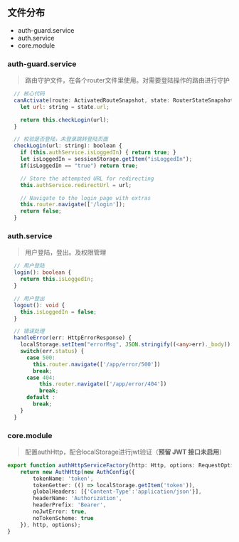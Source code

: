 ## 文件分布
* auth-guard.service
* auth.service
* core.module

### auth-guard.service
> 路由守护文件，在各个router文件里使用。对需要登陆操作的路由进行守护    

```js
  // 核心代码
  canActivate(route: ActivatedRouteSnapshot, state: RouterStateSnapshot): boolean {
    let url: string = state.url;

    return this.checkLogin(url);
  }

  // 校验是否登陆，未登录跳转登陆页面
  checkLogin(url: string): boolean {
    if (this.authService.isLoggedIn) { return true; }
    let isLoggedIn = sessionStorage.getItem("isLoggedIn");
    if(isLoggedIn == "true") return true;

    // Store the attempted URL for redirecting
    this.authService.redirectUrl = url;

    // Navigate to the login page with extras
    this.router.navigate(['/login']);
    return false;
  }
```

### auth.service
> 用户登陆，登出。及权限管理     

```typescript
  // 用户登陆
  login(): boolean {
    return this.isLoggedIn;
  }

  // 用户登出
  logout(): void {
    this.isLoggedIn = false;
  }

  // 错误处理
  handleError(err: HttpErrorResponse) {
    localStorage.setItem("errorMsg", JSON.stringify((<any>err)._body))
    switch(err.status) {
      case 500:
        this.router.navigate(['/app/error/500'])
        break;
      case 404:
          this.router.navigate(['/app/error/404'])
          break;
      default : 
        break;
    }
  }
```

### core.module
> 配置authHttp，配合localStorage进行jwt验证（**预留 JWT 接口未启用**）    

```typescript
export function authHttpServiceFactory(http: Http, options: RequestOptions) {
    return new AuthHttp(new AuthConfig({
        tokenName: 'token',
        tokenGetter: (() => localStorage.getItem('token')),
        globalHeaders: [{'Content-Type':'application/json'}],
        headerName: 'Authorization',
        headerPrefix: 'Bearer',
        noJwtError: true,
        noTokenScheme: true
    }), http, options);
}
```